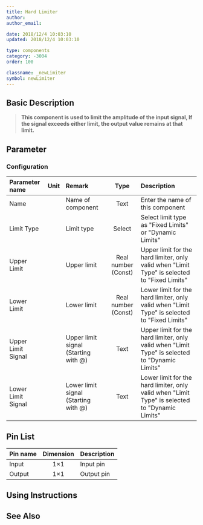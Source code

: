 ```yaml
---
title: Hard Limiter
author: 
author_email:

date: 2018/12/4 10:03:10
updated: 2018/12/4 10:03:10

type: components
category: -3004
order: 100

classname: _newLimiter
symbol: newLimiter
---
```

## Basic Description


> **This component is used to limit the amplitude of the input signal, If the signal exceeds either limit, the output value remains at that limit.**

## Parameter
### Configuration
| Parameter name | Unit | Remark | Type | Description |
| :--- | :--- | :--- | :--: | :--- |
| Name |  | Name of component | Text | Enter the name of this component |
| Limit Type |  | Limit type | Select | Select limit type as "Fixed Limits" or "Dynamic Limits" |
| Upper Limit |  | Upper limit | Real number (Const) | Upper limit for the hard limiter, only valid when "Limit Type" is selected to "Fixed Limits" |
| Lower Limit |  | Lower limit | Real number (Const) |Lower limit for the hard limiter, only valid when "Limit Type" is selected to "Fixed Limits" |
| Upper Limit Signal |  | Upper limit signal (Starting with @) | Text | Upper limit for the hard limiter, only valid when "Limit Type" is selected to "Dynamic Limits" |
| Lower Limit Signal |  | Lower limit signal (Starting with @) | Text | Lower limit for the hard limiter, only valid when "Limit Type" is selected to "Dynamic Limits" |


## Pin List

| Pin name | Dimension | Description |
| :--- | :--:  | :--- |
| Input | 1×1 | Input pin |
| Output | 1×1 | Output pin|

## Using Instructions



## See Also


